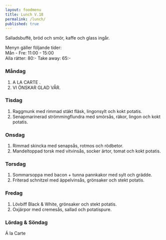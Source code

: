 ```yaml
---
layout: foodmenu
title: Lunch V.18
permalink: /lunch/
published: true
---
```

Salladsbuffé, bröd och smör, kaffe och glass ingår.

Menyn gäller följande tider:  
Mån - Fre: 11:00 - 15:00  
Alla rätter: 80:- Take away: 65:-

### Måndag

1. A LA CARTE .
2. VI ÖNSKAR GLAD VÅR.

### Tisdag

1. Raggmunk med rimmad stäkt fläsk, lingonsylt och kokt potatis.
2. Senapmarinerad strömmingflundra med smörsås, räkor, lingon och kokt potatis. 

### Onsdag

1. Rimmad skincka med senapsås, rotmos och rödbetor.
2. Mandeltoppad torsk med vitvinsås, socker ärtor, tomat och kokt potatis.

### Torsdag

1. Sommarsoppa med bacon + tunna pannkakor med sylt och grädde.
2. Friterad schnitzel med äppelvinsås, grönsaker och stekt potatis.

### Fredag

1. Lövbiff Black & White, grönsaker och stekt potatis.
2. Oxjärpor med cremesås, sallad och potatispure.


### Lördag & Söndag

Á la Carte
